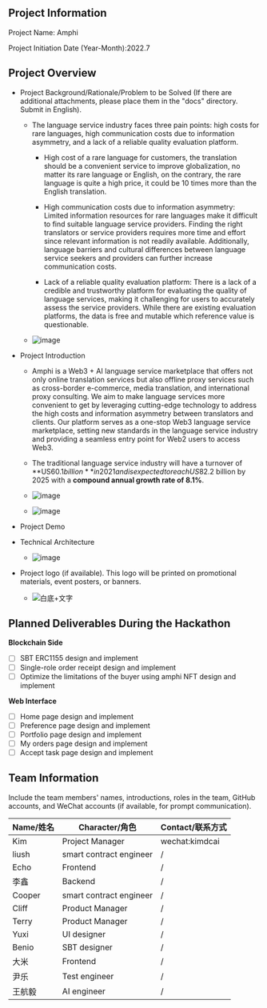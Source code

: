 ## Project Information 
Project Name: Amphi 

Project Initiation Date (Year-Month):2022.7 


## Project Overview

- Project Background/Rationale/Problem to be Solved (If there are additional attachments, please place them in the "docs" directory. Submit in English).

  - The language service industry faces three pain points: high costs for rare languages, high communication costs due to information asymmetry, and a lack of a reliable quality evaluation platform.

    - High cost of a rare language for customers, the translation should be a convenient service to improve globalization, no matter its rare language or English, on the contrary, the rare language is quite a high price, it could be 10 times more than the English translation.

    - High communication costs due to information asymmetry: Limited information resources for rare languages make it difficult to find suitable language service providers. Finding the right translators or service providers requires more time and effort since relevant information is not readily available. Additionally, language barriers and cultural differences between language service seekers and providers can further increase communication costs. 

    - Lack of a reliable quality evaluation platform: There is a lack of a credible and trustworthy platform for evaluating the quality of language services, making it challenging for users to accurately assess the service providers. While there are existing evaluation platforms, the data is free and mutable which reference value is questionable.


  - ![image](https://github.com/Amphi-lab/hackathon-2023-summer/assets/102245046/9b292452-42f2-433c-9bf4-266e9a79af46)



- Project Introduction
  
  - Amphi is a Web3 + AI language service marketplace that offers not only online translation services but also offline proxy services such as cross-border e-commerce, media translation, and international proxy consulting. We aim to make language services more convenient to get by leveraging cutting-edge technology to address the high costs and information asymmetry between translators and clients. Our platform serves as a one-stop Web3 language service marketplace, setting new standards in the language service industry and providing a seamless entry point for Web2 users to access Web3.


  - The traditional language service industry will have a turnover of **US$60.1 billion** in 2021 and is expected to reach US$82.2 billion by 2025 with a **compound annual growth rate of 8.1%**.

  - ![image](https://github.com/Amphi-lab/hackathon-2023-summer/assets/102245046/676f6158-e33d-46ac-adb1-a4873f26c55c)



  - ![image](https://github.com/Amphi-lab/hackathon-2023-summer/assets/102245046/5e59365d-8291-499d-a7fc-697d8c4794f1)


- Project Demo

- Technical Architecture
  
  - ![image](https://github.com/Amphi-lab/hackathon-2023-summer/assets/102245046/cae6c21b-76b4-41a9-8d62-92dc0b4b54c3)



- Project logo (if available). This logo will be printed on promotional materials, event posters, or banners.


  - ![白底+文字](https://github.com/Amphi-lab/hackathon-2023-summer/assets/102245046/2109010b-4eb5-41bc-a177-2502edec5ada)


## Planned Deliverables During the Hackathon


**Blockchain Side**

- [ ] SBT ERC1155 design and implement
- [ ] Single-role order receipt design and implement
- [ ] Optimize the limitations of the buyer using amphi NFT design and implement

**Web Interface**

- [ ] Home page design and implement
- [ ] Preference page design and implement
- [ ] Portfolio page design and implement
- [ ] My orders page design and implement
- [ ] Accept task page design and implement

## Team Information

Include the team members' names, introductions, roles in the team, GitHub accounts, and WeChat accounts (if available, for prompt communication).

| Name/姓名 | Character/角色 | Contact/联系方式 |
|-----|-----|-----|
| Kim | Project Manager | wechat:kimdcai |
| liush | smart contract engineer | / |
| Echo | Frontend | / |
| 李鑫 | Backend | / |
| Cooper | smart contract engineer | / |
| Cliff | Product Manager | / |
| Terry | Product Manager | / |
| Yuxi | UI designer | / |
| Benio | SBT designer | / |
| 大米 | Frontend | / |
| 尹乐 | Test engineer | / |
| 王航毅 | AI engineer | / |




